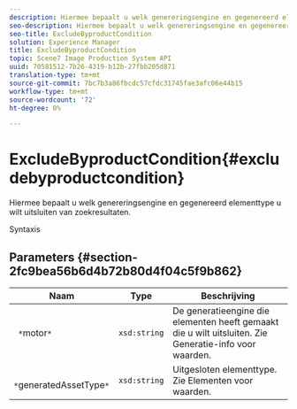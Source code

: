```yaml
---
description: Hiermee bepaalt u welk genereringsengine en gegenereerd elementtype u wilt uitsluiten van zoekresultaten.
seo-description: Hiermee bepaalt u welk genereringsengine en gegenereerd elementtype u wilt uitsluiten van zoekresultaten.
seo-title: ExcludeByproductCondition
solution: Experience Manager
title: ExcludeByproductCondition
topic: Scene7 Image Production System API
uuid: 70581512-7b26-4319-b12b-27fbb205d871
translation-type: tm+mt
source-git-commit: 7bc7b3a86fbcdc57cfdc31745fae3afc06e44b15
workflow-type: tm+mt
source-wordcount: '72'
ht-degree: 0%

---
```



# ExcludeByproductCondition{#excludebyproductcondition}

Hiermee bepaalt u welk genereringsengine en gegenereerd elementtype u wilt uitsluiten van zoekresultaten.

Syntaxis

## Parameters {#section-2fc9bea56b6d4b72b80d4f04c5f9b862}

| Naam | Type | Beschrijving |
|---|---|---|
| ` *`motor`*` | `xsd:string` | De generatieengine die elementen heeft gemaakt die u wilt uitsluiten. Zie Generatie-info voor waarden. |
| ` *`generatedAssetType`*` | `xsd:string` | Uitgesloten elementtype. Zie Elementen voor waarden. |

